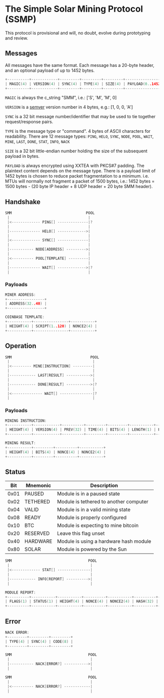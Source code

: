 
# The Simple Solar Mining Protocol (SSMP)
This protocol is provisional and will, no doubt, evolve during prototyping and review.

## Messages
All messages have the same format. Each message has a 20-byte header, and an optional payload of up to 1452 bytes.

```c
+----------+------------+---------+---------+---------+------------------+
| MAGIC(4) | VERSION(4) | SYNC(4) | TYPE(4) | SIZE(4) | PAYLOAD(0..1452) |
+----------+------------+---------+---------+---------+------------------+
```

`MAGIC` is always the c_string "SMM", i.e.: ['S', 'M', 'M', 0]

`VERSION` is a [semver](https://www.semver.org) version number in 4 bytes, e.g.: [1, 0, 0, 'A']

`SYNC` is a 32 bit message number/identifier that may be used to tie together request/response pairs.

`TYPE` is the message type or "command". 4 bytes of ASCII characters for readability. There are 12 message types: `PING`, `HELO`, `SYNC`, `NODE`, `POOL`, `WAIT`, `MINE`, `LAST`, `DONE`, `STAT`, `INFO`, `NACK`

`SIZE` is a 32 bit little-endian number holding the size of the subsequent payload in bytes.

`PAYLOAD` is always encrypted using XXTEA with PKCS#7 padding. The plaintext content depends on the message type. There is a payload limit of 1452 bytes is chosen to reduce packet fragmentation to a minimum. i.e. MTUs will normally not fragment a packet of 1500 bytes, i.e.: 1452 bytes = 1500 bytes - (20 byte IP header + 8 UDP header + 20 byte SMM header).

## Handshake
```c
SMM                                  POOL
 |                                    |
 |<------------- PING[] --------------|?
 |                                    |
 |-------------- HELO[] ------------->|
 |                                    |
 |<------------- SYNC[] --------------|
 |                                    |
 |----------- NODE[ADDRESS] --------->|
 |                                    |
 |<---------- POOL[TEMPLATE] ---------|
 |                                    |
 |-------------- WAIT[] ------------->|?
 |                                    |
```

### Payloads
```c
MINER ADDRESS:
+-----------------+
| ADDRESS(32..40) |
+-----------------+

COINBASE TEMPLATE:
+-----------+----------------+-----------+
| HEIGHT(4) | SCRIPT(1..120) | NONCE2(4) |
+-----------+----------------+-----------+
```

## Operation

```c
SMM                                    POOL
 |                                      |
 |<--------- MINE[INSTRUCTION] ---------|
 |                                      |
 |------------ LAST[RESULT] ----------->|
 |                                      |
 |------------ DONE[RESULT] ----------->|?
 |                                      |
 |<-------------- WAIT[] ---------------|?
 |                                      |
```

### Payloads
```c
MINING INSTRUCTION:
+-----------+------------+----------+---------+---------+-----------+----------------+
| HEIGHT(4) | VERSION(4) | PREV(32) | TIME(4) | BITS(4) | LENGTH(1) | PATH(32)[1..N] |
+-----------+------------+----------+---------+---------+-----------+----------------+

MINING RESULT:
+-----------+---------+----------+-----------+
| HEIGHT(4) | BITS(4) | NONCE(4) | NONCE2(4) |
+-----------+---------+----------+-----------+
```

## Status


Bit|Mnemonic|Description
---|--------|-----------
0x01|PAUSED|Module is in a paused state
0x02|TETHERED|Module is tethered to another computer
0x04|VALID|Module is in a valid mining state
0x08|READY|Module is properly configured
0x10|BTC|Module is expecting to mine bitcoin
0x20|RESERVED|Leave this flag unset
0x40|HARDWARE|Module is using a hardware hash module
0x80|SOLAR|Module is powered by the Sun


```c
SMM                                   POOL
 |                                     |
 |<------------- STAT[] ---------------|
 |                                     |
 |------------ INFO[REPORT] ---------->|
 |                                     |
```

```c
MODULE REPORT:
+----------+-----------+-----------+----------+-----------+----------+-------------+-------------+
| FLAGS(1) | STATUS(1) | HEIGHT(4) | NONCE(4) | NONCE2(4) | HASH(32) | HASHTIME(8) | HASHRATE(8) |
+----------+-----------+-----------+----------+-----------+----------+-------------+-------------+
```

## Error

```c
NACK ERROR:
+---------+---------+---------+
| TYPE(4) | SYNC(4) | CODE(8) |
+---------+---------+---------+
```

```c
SMM                                   POOL
 |                                     |
 |----------- NACK[ERROR?] ----------->|
 |                                     |

SMM                                   POOL
 |                                     |
 |<---------- NACK[ERROR?] ------------|
 |                                     |
```
